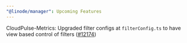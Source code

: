 ```yaml
---
"@linode/manager": Upcoming Features
---
```


CloudPulse-Metrics: Upgraded filter configs at `filterConfig.ts` to have view based control of filters ([#12174](https://github.com/linode/manager/pull/12174))
